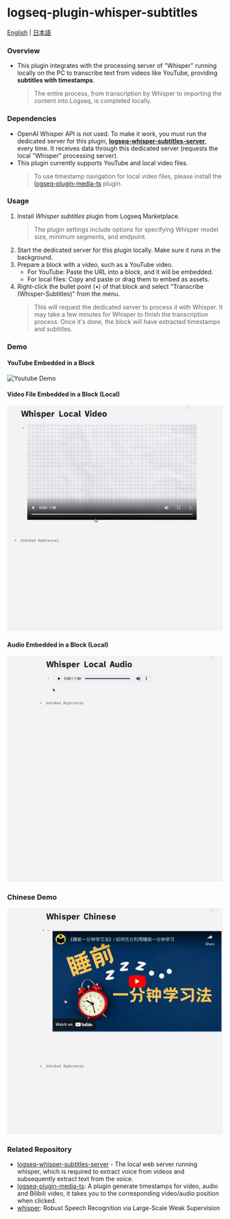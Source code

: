 # logseq-plugin-whisper-subtitles

[English](https://github.com/usoonees/logseq-whisper-subtitles-server) | [日本語](https://github.com/usoonees/logseq-whisper-subtitles-server/blob/main/README.ja.md)

### Overview

* This plugin integrates with the processing server of "Whisper" running locally on the PC to transcribe text from videos like YouTube, providing **subtitles with timestamps**.
   > The entire process, from transcription by Whisper to importing the content into Logseq, is completed locally.

### Dependencies
* OpenAI Whisper API is not used. To make it work, you must run the dedicated server for this plugin, **[logseq-whisper-subtitles-server](https://github.com/usoonees/logseq-whisper-subtitles-server)**, every time. It receives data through this dedicated server (requests the local "Whisper" processing server).
* This plugin currently supports YouTube and local video files.
   > To use timestamp navigation for local video files, please install the [logseq-plugin-media-ts](https://github.com/sethyuan/logseq-plugin-media-ts) plugin.

### Usage

1. Install *Whisper subtitles* plugin from Logseq Marketplace.
   > The plugin settings include options for specifying Whisper model size, minimum segments, and endpoint.
1. Start the dedicated server for this plugin locally. Make sure it runs in the background.
1. Prepare a block with a video, such as a YouTube video.
   - For YouTube: Paste the URL into a block, and it will be embedded.
   - For local files: Copy and paste or drag them to embed as assets.
1. Right-click the bullet point (•) of that block and select "Transcribe (Whisper-Subtitles)" from the menu.
   > This will request the dedicated server to process it with Whisper. It may take a few minutes for Whisper to finish the transcription process. Once it's done, the block will have extracted timestamps and subtitles.

### Demo
#### YouTube Embedded in a Block
![Youtube Demo](demos/youtube_demo.gif)
#### Video File Embedded in a Block (Local)
![Local Video Demo](demos/local_video.gif)
#### Audio Embedded in a Block (Local)
![Local Audio Demo](demos/local_audio.gif)
### Chinese Demo
![Chinese Demo](demos/cn_demo.gif)

### Related Repository
* [logseq-whisper-subtitles-server](https://github.com/usoonees/logseq-whisper-subtitles-server) - The local web server running whisper, which is required to extract voice from videos and subsequently extract text from the voice.
* [logseq-plugin-media-ts](https://github.com/sethyuan/logseq-plugin-media-ts): A plugin generate timestamps for video, audio and Bilibili video, it takes you to the corresponding video/audio position when clicked.
* [whisper](https://github.com/openai/whisper): Robust Speech Recognition via Large-Scale Weak Supervision